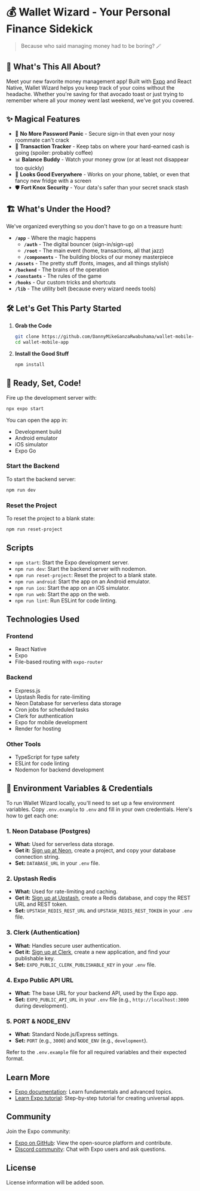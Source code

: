 # 💰 Wallet Wizard - Your Personal Finance Sidekick

> Because who said managing money had to be boring? 🪄

## 🚀 What's This All About?

Meet your new favorite money management app! Built with [Expo](https://expo.dev) and React Native, Wallet Wizard helps you keep track of your coins without the headache. Whether you're saving for that avocado toast or just trying to remember where all your money went last weekend, we've got you covered.

## ✨ Magical Features

- 🔐 **No More Password Panic** - Secure sign-in that even your nosy roommate can't crack
- 💸 **Transaction Tracker** - Keep tabs on where your hard-earned cash is going (spoiler: probably coffee)
- 📊 **Balance Buddy** - Watch your money grow (or at least not disappear too quickly)
- 📱 **Looks Good Everywhere** - Works on your phone, tablet, or even that fancy new fridge with a screen
- 🛡️ **Fort Knox Security** - Your data's safer than your secret snack stash

## 🏗️ What's Under the Hood?

We've organized everything so you don't have to go on a treasure hunt:

- **`/app`** - Where the magic happens
  - **`/auth`** - The digital bouncer (sign-in/sign-up)
  - **`/root`** - The main event (home, transactions, all that jazz)
  - **`/components`** - The building blocks of our money masterpiece
- **`/assets`** - The pretty stuff (fonts, images, and all things stylish)
- **`/backend`** - The brains of the operation
- **`/constants`** - The rules of the game
- **`/hooks`** - Our custom tricks and shortcuts
- **`/lib`** - The utility belt (because every wizard needs tools)

## 🛠️ Let's Get This Party Started

1. **Grab the Code**
   ```bash
   git clone https://github.com/DannyMikeGanzaRwabuhama/wallet-mobile-app.git
   cd wallet-mobile-app
   ```

2. **Install the Good Stuff**
   ```bash
   npm install
   ```

## 🚦 Ready, Set, Code!

Fire up the development server with:

```bash
npx expo start
```

You can open the app in:
- Development build
- Android emulator
- iOS simulator
- Expo Go

### Start the Backend

To start the backend server:

```bash
npm run dev
```

### Reset the Project

To reset the project to a blank state:

```bash
npm run reset-project
```

## Scripts

- `npm start`: Start the Expo development server.
- `npm run dev`: Start the backend server with nodemon.
- `npm run reset-project`: Reset the project to a blank state.
- `npm run android`: Start the app on an Android emulator.
- `npm run ios`: Start the app on an iOS simulator.
- `npm run web`: Start the app on the web.
- `npm run lint`: Run ESLint for code linting.

## Technologies Used

### Frontend
- React Native
- Expo
- File-based routing with `expo-router`

### Backend
- Express.js
- Upstash Redis for rate-limiting
- Neon Database for serverless data storage
- Cron jobs for scheduled tasks
- Clerk for authentication
- Expo for mobile development
- Render for hosting

### Other Tools
- TypeScript for type safety
- ESLint for code linting
- Nodemon for backend development

## 🔑 Environment Variables & Credentials

To run Wallet Wizard locally, you'll need to set up a few environment variables. Copy `.env.example` to `.env` and fill in your own credentials. Here's how to get each one:

### 1. Neon Database (Postgres)
- **What:** Used for serverless data storage.
- **Get it:** [Sign up at Neon](https://neon.tech/), create a project, and copy your database connection string.
- **Set:** `DATABASE_URL` in your `.env` file.

### 2. Upstash Redis
- **What:** Used for rate-limiting and caching.
- **Get it:** [Sign up at Upstash](https://upstash.com/), create a Redis database, and copy the REST URL and REST token.
- **Set:** `UPSTASH_REDIS_REST_URL` and `UPSTASH_REDIS_REST_TOKEN` in your `.env` file.

### 3. Clerk (Authentication)
- **What:** Handles secure user authentication.
- **Get it:** [Sign up at Clerk](https://clerk.com/), create a new application, and find your publishable key.
- **Set:** `EXPO_PUBLIC_CLERK_PUBLISHABLE_KEY` in your `.env` file.

### 4. Expo Public API URL
- **What:** The base URL for your backend API, used by the Expo app.
- **Set:** `EXPO_PUBLIC_API_URL` in your `.env` file (e.g., `http://localhost:3000` during development).

### 5. PORT & NODE_ENV
- **What:** Standard Node.js/Express settings.
- **Set:** `PORT` (e.g., `3000`) and `NODE_ENV` (e.g., `development`).

Refer to the `.env.example` file for all required variables and their expected format.

## Learn More

- [Expo documentation](https://docs.expo.dev/): Learn fundamentals and advanced topics.
- [Learn Expo tutorial](https://docs.expo.dev/tutorial/introduction/): Step-by-step tutorial for creating universal apps.

## Community

Join the Expo community:
- [Expo on GitHub](https://github.com/expo/expo): View the open-source platform and contribute.
- [Discord community](https://chat.expo.dev): Chat with Expo users and ask questions.

## License

License information will be added soon.

